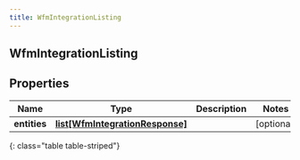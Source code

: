 ```yaml
---
title: WfmIntegrationListing
---
```

## WfmIntegrationListing

## Properties

|Name | Type | Description | Notes|
|------------ | ------------- | ------------- | -------------|
| **entities** | [**list[WfmIntegrationResponse]**](WfmIntegrationResponse.html) |  | [optional] |
{: class="table table-striped"}


